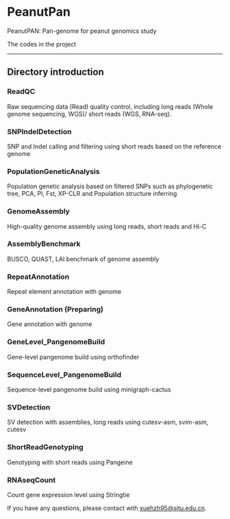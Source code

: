 # PeanutPan
PeanutPAN: Pan-genome for peanut genomics study

The codes in the project

-----------

## Directory introduction

### ReadQC
Raw sequencing data (Read) quality control, including long reads (Whole genome sequencing, WGS)/ short reads (WGS, RNA-seq).

### SNPIndelDetection 
SNP and Indel calling and filtering using short reads based on the reference genome

### PopulationGeneticAnalysis 
Population genetic analysis based on filtered SNPs such as phylogenetic tree, PCA, PI, Fst, XP-CLR and Population structure inferring

### GenomeAssembly 
High-quality genome assembly using long reads, short reads and Hi-C

### AssemblyBenchmark 
BUSCO, QUAST, LAI benchmark of genome assembly

### RepeatAnnotation 
Repeat element annotation with genome

### GeneAnnotation (Preparing)
Gene annotation with genome

### GeneLevel_PangenomeBuild
Gene-level pangenome build using orthofinder

### SequenceLevel_PangenomeBuild
Sequence-level pangenome build using minigraph-cactus

### SVDetection
SV detection with assemblies, long reads using cutesv-asm, svim-asm, cutesv

### ShortReadGenotyping
Genotyping with short reads using Pangeine

### RNAseqCount
Count gene expression level using Stringtie




If you have any questions, please contact with xuehzh95@sjtu.edu.cn.
